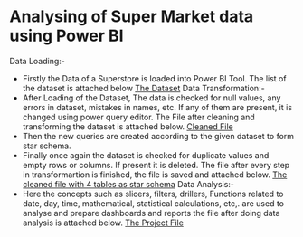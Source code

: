 # Analysing of Super Market data using Power BI
Data Loading:- 
-	Firstly the Data of a Superstore is loaded into Power BI Tool.
  The list of the dataset is attached below
 	[The Dataset](https://github.com/ukishore33/Analysing-of-Super-Market-data-using-Power-BI/blob/main/Superstore_Data%20(1).xlsm)
Data Transformation:-
-	After Loading of the Dataset, The data is checked for null values, any errors in dataset, mistakes in names, etc. If any of them are present, it is changed using power query editor.
  The File after cleaning and transforming the dataset is attached below.
 	[Cleaned File](https://github.com/ukishore33/Analysing-of-Super-Market-data-using-Power-BI/blob/main/Cleaned%20data.pbix)
-	Then the new queries are created according to the given dataset to form star schema.
-	Finally once again the dataset is checked for duplicate values and empty rows or columns. If present it is deleted.
  The file after every step in transformartion is finished, the file is saved and attached below.
 	[The cleaned file with 4 tables as star schema](https://github.com/ukishore33/Analysing-of-Super-Market-data-using-Power-BI/blob/main/Cleaned%20Data%20with%204%20tables%20with%20relationship.pbix)
Data Analysis:-
-	Here the concepts such as slicers, filters, drillers, Functions related to date, day, time, mathematical, statistical calculations, etc,. are used to analyse and prepare dashboards and reports
  the file after doing data analysis is attached below.
 	[The Project File](https://github.com/ukishore33/Analysing-of-Super-Market-data-using-Power-BI/blob/main/Data%20Analysis.pbix)
